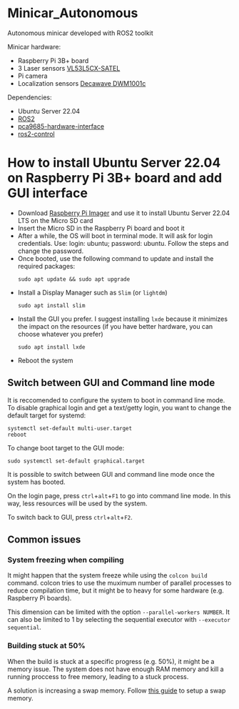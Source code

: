 # Minicar_Autonomous
Autonomous minicar developed with ROS2 toolkit

Minicar hardware:
- Raspberry Pi 3B+ board
- 3 Laser sensors [VL53L5CX-SATEL](https://www.st.com/en/evaluation-tools/vl53l5cx-satel.html)
- Pi camera
- Localization sensors [Decawave DWM1001c](https://www.qorvo.com/products/p/DWM1001C)
  
Dependencies:
- Ubuntu Server 22.04
- [ROS2](https://docs.ros.org/en/humble/Installation/Ubuntu-Install-Debians.html#install-ros-2-packages)
- [pca9685-hardware-interface](https://github.com/rosblox/pca9685_ros2_control/tree/main)
- [ros2-control](https://control.ros.org/iron/doc/getting_started/getting_started.html)

# How to install Ubuntu Server 22.04 on Raspberry Pi 3B+ board and add GUI interface

- Download [Raspberry Pi Imager](https://www.raspberrypi.com/software/) and use it to install Ubuntu Server 22.04 LTS on the Micro SD card
- Insert the Micro SD in the Raspberry Pi board and boot it
- After a while, the OS will boot in terminal mode. It will ask for login credentials. Use: login: ubuntu; password: ubuntu. Follow the steps and change the password.
- Once booted, use the following command to update and install the required packages:
  ```
  sudo apt update && sudo apt upgrade
  ```
- Install a Display Manager such as ```Slim``` (or ```lightdm```)
  ```
  sudo apt install slim
  ```
- Install the GUI you prefer. I suggest installing ```lxde``` because it minimizes the impact on the resources (if you have better hardware, you can choose whatever you prefer)
  ```
  sudo apt install lxde
  ```
- Reboot the system

## Switch between GUI and Command line mode
It is reccomended to configure the system to boot in command line mode. To disable graphical login and get a text/getty login, you want to change the default target for systemd:

```
systemctl set-default multi-user.target
reboot
```

To change boot target to the GUI mode:

```
sudo systemctl set-default graphical.target
```

It is possible to switch between GUI and command line mode once the system has booted.

On the login page, press ```ctrl```+```alt```+```F1``` to go into command line mode. In this way, less resources will be used by the system.

To switch back to GUI, press ```ctrl```+```alt```+```F2```.

## Common issues

### System freezing when compiling

It might happen that the system freeze while using the ```colcon build``` command.
colcon tries to use the muximum number of parallel processes to reduce compilation time, but it might be to heavy for some hardware (e.g. Raspberry Pi boards).

This dimension can be limited with the option ```--parallel-workers NUMBER```. It can also be limited to 1 by selecting the sequential executor with ```--executor sequential```.

### Building stuck at 50%

When the build is stuck at a specific progress (e.g. 50%), it might be a memory issue. The system does not have enough RAM memory and kill a running proccess to free memory, leading to a stuck process.

A solution is increasing a swap memory. Follow [this guide](https://www.digitalocean.com/community/tutorials/how-to-add-swap-space-on-ubuntu-20-04-de) to setup a swap memory.
